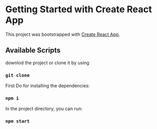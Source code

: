 # Getting Started with Create React App

This project was bootstrapped with [Create React App](https://github.com/facebook/create-react-app).

## Available Scripts
downlod the project or clone it by using

### `git clone`

First Do for installing the dependencies:

### `npm i`

In the project directory, you can run:

### `npm start`

